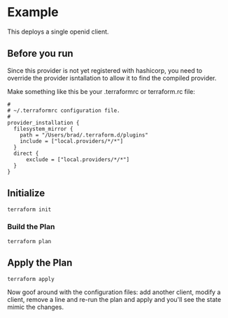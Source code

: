 # Example

This deploys a single openid client.

## Before you run

Since this provider is not yet registered with hashicorp, you need to override the provider isntallation
to allow it to find the compiled provider.

Make something like this be your .terraformrc or terraform.rc file:

```code
#
# ~/.terraformrc configuration file.
#
provider_installation {
  filesystem_mirror {
    path = "/Users/brad/.terraform.d/plugins"
    include = ["local.providers/*/*"]
  }
  direct {
      exclude = ["local.providers/*/*"]
  }
}
```

## Initialize

```code
terraform init
```

### Build the Plan

```code
terraform plan
```

## Apply the Plan

```code
terraform apply
```

Now goof around with the configuration files: add another client, modify a client, remove a line and
re-run the plan and apply and you'll see the state mimic the changes.
